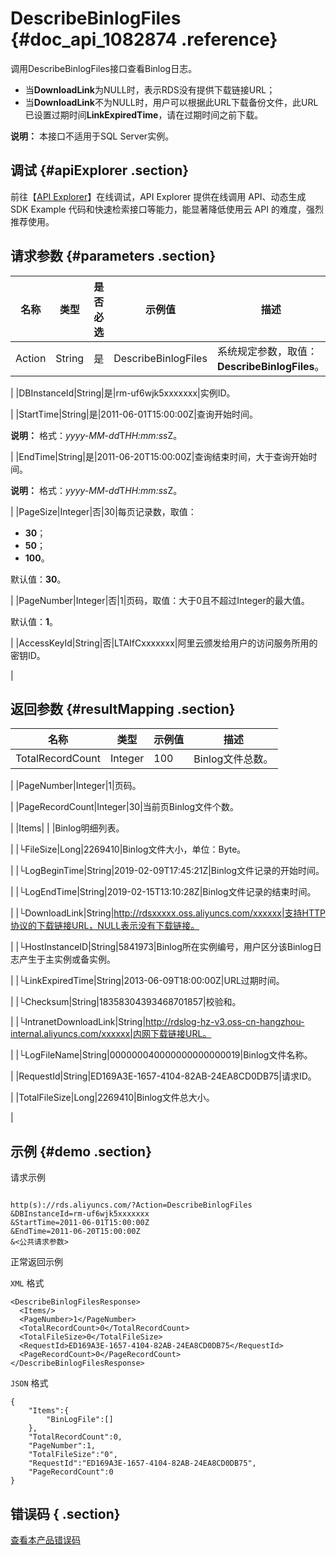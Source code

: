 # DescribeBinlogFiles {#doc_api_1082874 .reference}

调用DescribeBinlogFiles接口查看Binlog日志。

-   当**DownloadLink**为NULL时，表示RDS没有提供下载链接URL；
-   当**DownloadLink**不为NULL时，用户可以根据此URL下载备份文件，此URL已设置过期时间**LinkExpiredTime**，请在过期时间之前下载。

**说明：** 本接口不适用于SQL Server实例。

## 调试 {#apiExplorer .section}

前往【[API Explorer](https://api.aliyun.com/#product=Rds&api=DescribeBinlogFiles)】在线调试，API Explorer 提供在线调用 API、动态生成 SDK Example 代码和快速检索接口等能力，能显著降低使用云 API 的难度，强烈推荐使用。

## 请求参数 {#parameters .section}

|名称|类型|是否必选|示例值|描述|
|--|--|----|---|--|
|Action|String|是|DescribeBinlogFiles|系统规定参数，取值：**DescribeBinlogFiles**。

 |
|DBInstanceId|String|是|rm-uf6wjk5xxxxxxx|实例ID。

 |
|StartTime|String|是|2011-06-01T15:00:00Z|查询开始时间。

 **说明：** 格式：*yyyy-MM-dd*T*HH:mm:ss*Z。

 |
|EndTime|String|是|2011-06-20T15:00:00Z|查询结束时间，大于查询开始时间。

 **说明：** 格式：*yyyy-MM-dd*T*HH:mm:ss*Z。

 |
|PageSize|Integer|否|30|每页记录数，取值：

 -   **30**；
-   **50**；
-   **100**。

 默认值：**30**。

 |
|PageNumber|Integer|否|1|页码，取值：大于0且不超过Integer的最大值。

 默认值：**1**。

 |
|AccessKeyId|String|否|LTAIfCxxxxxxx|阿里云颁发给用户的访问服务所用的密钥ID。

 |

## 返回参数 {#resultMapping .section}

|名称|类型|示例值|描述|
|--|--|---|--|
|TotalRecordCount|Integer|100|Binlog文件总数。

 |
|PageNumber|Integer|1|页码。

 |
|PageRecordCount|Integer|30|当前页Binlog文件个数。

 |
|Items| | |Binlog明细列表。

 |
|└FileSize|Long|2269410|Binlog文件大小，单位：Byte。

 |
|└LogBeginTime|String|2019-02-09T17:45:21Z|Binlog文件记录的开始时间。

 |
|└LogEndTime|String|2019-02-15T13:10:28Z|Binlog文件记录的结束时间。

 |
|└DownloadLink|String|http://rdsxxxxx.oss.aliyuncs.com/xxxxxx|支持HTTP协议的下载链接URL，NULL表示没有下载链接。

 |
|└HostInstanceID|String|5841973|Binlog所在实例编号，用户区分该Binlog日志产生于主实例或备实例。

 |
|└LinkExpiredTime|String|2013-06-09T18:00:00Z|URL过期时间。

 |
|└Checksum|String|18358304393468701857|校验和。

 |
|└IntranetDownloadLink|String|http://rdslog-hz-v3.oss-cn-hangzhou-internal.aliyuncs.com/xxxxxx|内网下载链接URL。

 |
|└LogFileName|String|000000040000000000000019|Binlog文件名称。

 |
|RequestId|String|ED169A3E-1657-4104-82AB-24EA8CD0DB75|请求ID。

 |
|TotalFileSize|Long|2269410|Binlog文件总大小。

 |

## 示例 {#demo .section}

请求示例

``` {#request_demo}

http(s)://rds.aliyuncs.com/?Action=DescribeBinlogFiles
&DBInstanceId=rm-uf6wjk5xxxxxxx
&StartTime=2011-06-01T15:00:00Z
&EndTime=2011-06-20T15:00:00Z
&<公共请求参数>

```

正常返回示例

`XML` 格式

``` {#xml_return_success_demo}
<DescribeBinlogFilesResponse>
  <Items/>
  <PageNumber>1</PageNumber>
  <TotalRecordCount>0</TotalRecordCount>
  <TotalFileSize>0</TotalFileSize>
  <RequestId>ED169A3E-1657-4104-82AB-24EA8CD0DB75</RequestId>
  <PageRecordCount>0</PageRecordCount>
</DescribeBinlogFilesResponse>

```

`JSON` 格式

``` {#json_return_success_demo}
{
	"Items":{
		"BinLogFile":[]
	},
	"TotalRecordCount":0,
	"PageNumber":1,
	"TotalFileSize":"0",
	"RequestId":"ED169A3E-1657-4104-82AB-24EA8CD0DB75",
	"PageRecordCount":0
}
```

## 错误码 { .section}

[查看本产品错误码](https://error-center.aliyun.com/status/product/Rds)

